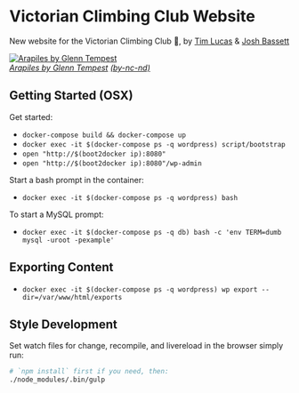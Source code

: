 # Victorian Climbing Club Website

New website for the Victorian Climbing Club :muscle:, by [Tim Lucas](https://github.com/toolmantim) & [Josh Bassett](https://github.com/nullobject)

[![Arapiles by Glenn Tempest](http://i.imgur.com/jynMzO8.jpg)](http://osp.com.au/?p=294) <br> *[Arapiles by Glenn Tempest](http://osp.com.au/?p=294) [(by-nc-nd)](http://creativecommons.org/licenses/by-nc-nd/3.0/)*

## Getting Started (OSX)

Get started:

* `docker-compose build && docker-compose up`
* `docker exec -it $(docker-compose ps -q wordpress) script/bootstrap`
* `open "http://$(boot2docker ip):8080"`
* `open "http://$(boot2docker ip):8080"/wp-admin`

Start a bash prompt in the container:

* `docker exec -it $(docker-compose ps -q wordpress) bash`

To start a MySQL prompt:

* `docker exec -it $(docker-compose ps -q db) bash -c 'env TERM=dumb mysql -uroot -pexample'`

## Exporting Content

* `docker exec -it $(docker-compose ps -q wordpress) wp export --dir=/var/www/html/exports`

## Style Development

Set watch files for change, recompile, and livereload in the browser simply run:

```bash
# `npm install` first if you need, then:
./node_modules/.bin/gulp
```
